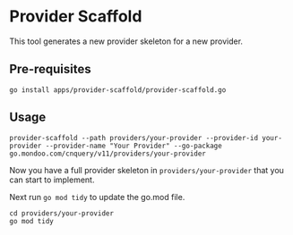 # Provider Scaffold

This tool generates a new provider skeleton for a new provider.

## Pre-requisites

```shell
go install apps/provider-scaffold/provider-scaffold.go
```

## Usage

```shell
provider-scaffold --path providers/your-provider --provider-id your-provider --provider-name "Your Provider" --go-package go.mondoo.com/cnquery/v11/providers/your-provider
```

Now you have a full provider skeleton in `providers/your-provider` that you can start to implement.

Next run `go mod tidy` to update the go.mod file.
```shell
cd providers/your-provider
go mod tidy
```